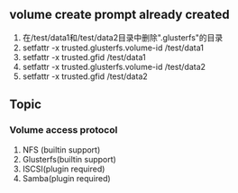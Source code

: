 ## volume create prompt already created
1. 在/test/data1和/test/data2目录中删除".glusterfs"的目录
2. setfattr -x trusted.glusterfs.volume-id /test/data1
3. setfattr -x trusted.gfid /test/data1
4. setfattr -x trusted.glusterfs.volume-id /test/data2
5. setfattr -x trusted.gfid /test/data2


## Topic
### Volume access protocol
1. NFS (builtin support)
2. Glusterfs(builtin support)
3. ISCSI(plugin required)
4. Samba(plugin required)
